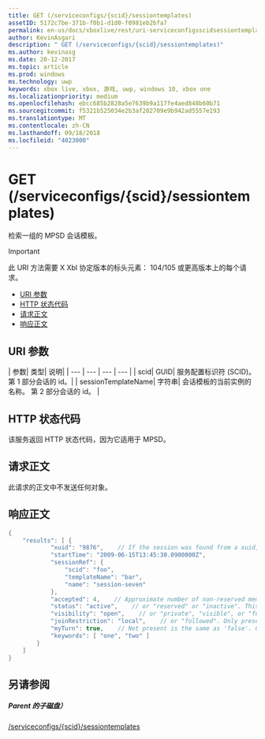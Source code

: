 ```yaml
---
title: GET (/serviceconfigs/{scid}/sessiontemplates)
assetID: 5172c7be-371b-f0b1-d1d0-f0981eb2bfa7
permalink: en-us/docs/xboxlive/rest/uri-serviceconfigsscidsessiontemplatesget.html
author: KevinAsgari
description: " GET (/serviceconfigs/{scid}/sessiontemplates)"
ms.author: kevinasg
ms.date: 20-12-2017
ms.topic: article
ms.prod: windows
ms.technology: uwp
keywords: xbox live, xbox, 游戏, uwp, windows 10, xbox one
ms.localizationpriority: medium
ms.openlocfilehash: ebcc685b2828a5e7639b9a117fe4aed848b60b71
ms.sourcegitcommit: f5321b525034e2b3af202709e9b942ad5557e193
ms.translationtype: MT
ms.contentlocale: zh-CN
ms.lasthandoff: 09/18/2018
ms.locfileid: "4023000"
---
```

# <a name="get-serviceconfigsscidsessiontemplates"></a>GET (/serviceconfigs/{scid}/sessiontemplates)
检索一组的 MPSD 会话模板。

> [!IMPORTANT]
> 此 URI 方法需要 X Xbl 协定版本的标头元素： 104/105 或更高版本上的每个请求。

  * [URI 参数](#ID4ET)
  * [HTTP 状态代码](#ID4E5)
  * [请求正文](#ID4EFB)
  * [响应正文](#ID4EQB)

<a id="ID4ET"></a>


## <a name="uri-parameters"></a>URI 参数

| 参数| 类型| 说明|
| --- | --- | --- | --- |
| scid| GUID| 服务配置标识符 (SCID)。 第 1 部分会话的 id。|
| sessionTemplateName| 字符串| 会话模板的当前实例的名称。 第 2 部分会话的 id。 |

<a id="ID4E5"></a>


## <a name="http-status-codes"></a>HTTP 状态代码
该服务返回 HTTP 状态代码，因为它适用于 MPSD。  
<a id="ID4EFB"></a>


## <a name="request-body"></a>请求正文

此请求的正文中不发送任何对象。

<a id="ID4EQB"></a>


## <a name="response-body"></a>响应正文


```cpp
{
    "results": [ {
            "xuid": "9876",    // If the session was found from a xuid, that xuid.
            "startTime": "2009-06-15T13:45:30.0900000Z",
            "sessionRef": {
                "scid": "foo",
                "templateName": "bar",
                "name": "session-seven"
            },
            "accepted": 4,    // Approximate number of non-reserved members.
            "status": "active",    // or "reserved" or "inactive". This is the state of the user in the session, not the session itself. Only present if the session was found using a xuid.
            "visibility": "open",    // or "private", "visible", or "full"
            "joinRestriction": "local",    // or "followed". Only present if 'visibility' is "open" or "full" and the session has a join restriction.
            "myTurn": true,    // Not present is the same as 'false'. Only present if the session was found using a xuid.
            "keywords": [ "one", "two" ]
        }
    ]
}

```


<a id="ID4EZB"></a>


## <a name="see-also"></a>另请参阅

<a id="ID4E2B"></a>


##### <a name="parent"></a>Parent 的子磁盘）

[/serviceconfigs/{scid}/sessiontemplates](uri-serviceconfigsscidsessiontemplates.md)
